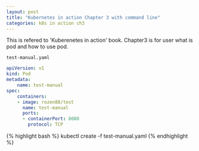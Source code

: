 ```yaml
---
layout: post
title: "Kubernetes in action Chapter 3 with command line"
categories: k8s in action ch3
---
```

This is refered to 'Kuberenetes in action' book.
Chapter3 is for user what is pod and how to use pod.

`test-manual.yaml`

```yaml
apiVersion: v1
kind: Pod
metadata:
    name: test-manual
spec:
    containers:
    - image: rozen88/test
      name: test-manual
      ports:
      - containerPort: 8080
        protocol: TCP
```

{% highlight bash %}
kubectl create -f test-manual.yaml
{% endhighlight %}
